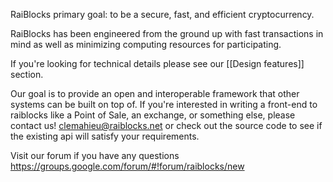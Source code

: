 RaiBlocks primary goal: to be a secure, fast, and efficient cryptocurrency.

RaiBlocks has been engineered from the ground up with fast transactions in mind as well as minimizing computing resources for participating.

If you're looking for technical details please see our [[Design features]] section.

Our goal is to provide an open and interoperable framework that other systems can be built on top of.  If you're interested in writing a front-end to raiblocks like a Point of Sale, an exchange, or something else, please contact us! clemahieu@raiblocks.net or check out the source code to see if the existing api will satisfy your requirements.

Visit our forum if you have any questions https://groups.google.com/forum/#!forum/raiblocks/new